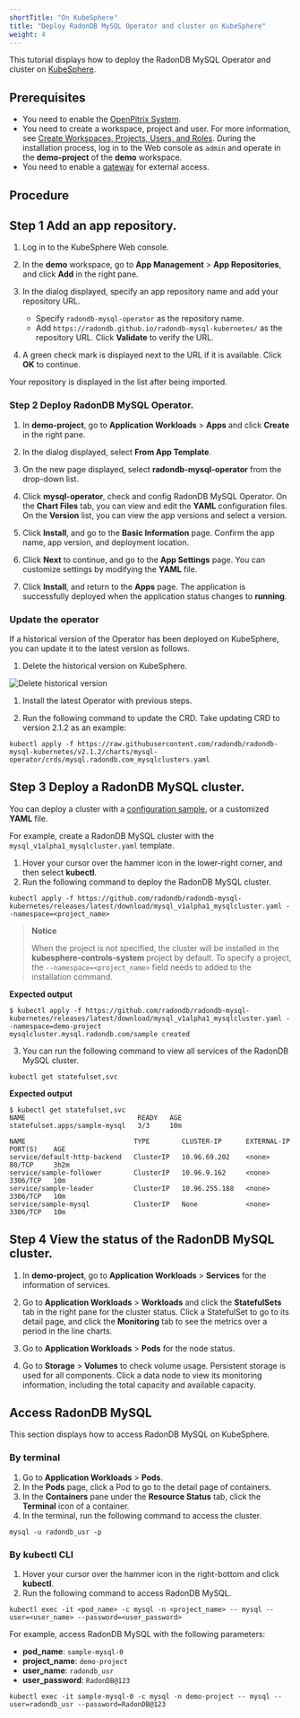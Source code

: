 ```yaml
---
shortTitle: "On KubeSphere"
title: "Deploy RadonDB MySQL Operator and cluster on KubeSphere"
weight: 4
---
```


This tutorial displays how to deploy the RadonDB MySQL Operator and cluster on [KubeSphere](https://kubesphere.com.cn/en/).

## Prerequisites
- You need to enable the [OpenPitrix System](https://kubesphere.io/docs/pluggable-components/app-store/).
- You need to create a workspace, project and user. For more information, see [Create Workspaces, Projects, Users, and Roles](https://kubesphere.io/docs/quick-start/create-workspace-and-project/). During the installation process, log in to the Web console as `admin` and operate in the **demo-project** of the **demo** workspace.
- You need to enable a [gateway](https://kubesphere.io/docs/project-administration/project-gateway/) for external access.
## Procedure
## Step 1 Add an app repository.
1. Log in to the KubeSphere Web console.
2. In the **demo** workspace, go to **App Management** > **App Repositories**, and click **Add** in the right pane.
3. In the dialog displayed, specify an app repository name and add your repository URL.
    - Specify `radondb-mysql-operator` as the repository name.
    - Add `https://radondb.github.io/radondb-mysql-kubernetes/` as the repository URL. Click **Validate** to verify the URL.

4. A green check mark is displayed next to the URL if it is available. Click **OK** to continue.

Your repository is displayed in the list after being imported.

### Step 2 Deploy RadonDB MySQL Operator.

1. In **demo-project**, go to **Application Workloads** > **Apps** and click **Create** in the right pane.
2. In the dialog displayed, select **From App Template**.
3. On the new page displayed, select **radondb-mysql-operator** from the drop-down list.
4. Click **mysql-operator**, check and config RadonDB MySQL Operator.
    On the **Chart Files** tab, you can view and edit the **YAML** configuration files. On the **Version** list, you can view the app versions and select a version.

5. Click **Install**, and go to the **Basic Information** page.
Confirm the app name, app version, and deployment location.

1. Click **Next** to continue, and go to the **App Settings** page.
You can customize settings by modifying the **YAML** file.

1. Click **Install**, and return to the **Apps** page. The application is successfully deployed when the application status changes to **running**.

### Update the operator

If a historical version of the Operator has been deployed on KubeSphere, you can update it to the latest version as follows.

1. Delete the historical version on KubeSphere.

![Delete historical version](https://dbg-files.pek3b.qingstor.com/radondb_website/docs/RadonDB%20MySQL%20Kubernetes%20docs-en/Delete%20historical%20version.jpg)

1. Install the latest Operator with previous steps.

2. Run the following command to update the CRD. Take updating CRD to version 2.1.2 as an example:

```plain
kubectl apply -f https://raw.githubusercontent.com/radondb/radondb-mysql-kubernetes/v2.1.2/charts/mysql-operator/crds/mysql.radondb.com_mysqlclusters.yaml
```

## Step 3 Deploy a RadonDB MySQL cluster.

You can deploy a cluster with a [configuration sample](https://github.com/radondb/radondb-mysql-kubernetes/tree/main/config/samples), or a customized **YAML** file.

For example, create a RadonDB MySQL cluster with the `mysql_v1alpha1_mysqlcluster.yaml` template.

1. Hover your cursor over the hammer icon in the lower-right corner, and then select **kubectl**.
2. Run the following command to deploy the RadonDB MySQL cluster.
```plain
kubectl apply -f https://github.com/radondb/radondb-mysql-kubernetes/releases/latest/download/mysql_v1alpha1_mysqlcluster.yaml --namespace=<project_name>
```
> **Notice**
>
> When the project is not specified, the cluster will be installed in the **kubesphere-controls-system** project by default. To specify a project, the `--namespace=<project_name>` field needs to added to the installation command.

**Expected output**

```plain
$ kubectl apply -f https://github.com/radondb/radondb-mysql-kubernetes/releases/latest/download/mysql_v1alpha1_mysqlcluster.yaml --namespace=demo-project
mysqlcluster.mysql.radondb.com/sample created
```

3. You can run the following command to view all services of the RadonDB MySQL cluster.
```plain
kubectl get statefulset,svc
```

**Expected output**

```plain
$ kubectl get statefulset,svc
NAME                            READY   AGE
statefulset.apps/sample-mysql   3/3     10m

NAME                           TYPE        CLUSTER-IP      EXTERNAL-IP   PORT(S)    AGE
service/default-http-backend   ClusterIP   10.96.69.202    <none>        80/TCP     3h2m
service/sample-follower        ClusterIP   10.96.9.162     <none>        3306/TCP   10m
service/sample-leader          ClusterIP   10.96.255.188   <none>        3306/TCP   10m
service/sample-mysql           ClusterIP   None            <none>        3306/TCP   10m
```
## Step 4 View the status of the RadonDB MySQL cluster.

1. In **demo-project**, go to **Application Workloads** > **Services** for the information of services.

2. Go to **Application Workloads** > **Workloads** and click the **StatefulSets** tab in the right pane for the cluster status.
Click a StatefulSet to go to its detail page, and click the **Monitoring** tab to see the metrics over a period in the line charts.

3. Go to **Application Workloads** > **Pods** for the node status.

4. Go to **Storage** > **Volumes** to check volume usage. Persistent storage is used for all components. Click a data node to view its monitoring information, including the total capacity and available capacity.

## Access RadonDB MySQL

This section displays how to access RadonDB MySQL on KubeSphere.

### By terminal
1. Go to **Application Workloads** > **Pods**.
2. In the **Pods** page, click a Pod to go to the detail page of containers.
3. In the **Containers** pane under the **Resource Status** tab, click the **Terminal** icon of a container.
4. In the terminal, run the following command to access the cluster.

```plain
mysql -u radondb_usr -p
```

### By kubectl CLI

1. Hover your cursor over the hammer icon in the right-bottom and click **kubectl**.
2. Run the following command to access RadonDB MySQL.

```plain
kubectl exec -it <pod_name> -c mysql -n <project_name> -- mysql --user=<user_name> --password=<user_password>
```

For example, access RadonDB MySQL with the following parameters:

- **pod_name**: `sample-mysql-0`
- **project_name**: `demo-project`  
- **user_name**: `radondb_usr`  
- **user_password**: `RadonDB@123`

```plain
kubectl exec -it sample-mysql-0 -c mysql -n demo-project -- mysql --user=radondb_usr --password=RadonDB@123
```